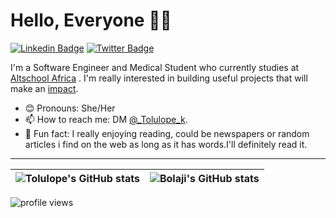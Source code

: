 # Hello, Everyone 👋🏾

 [![Linkedin Badge](https://img.shields.io/badge/-LinkedIn-3B7EBF?style=for-the-badge&logo=Linkedin&logoColor=white&link=https://www.linkedin.com/in/kalejaiye-tolulope-0532211b2/)](https://www.linkedin.com/in/kalejaiye-tolulope-0532211b2/) [![Twitter Badge](https://img.shields.io/badge/-@_Tolulope_k-3B7EBF?style=for-the-badge&logo=twitter&logoColor=white&link=https://twitter.com/_Tolulope_k)](https://twitter.com/_Tolulope_k)

I'm a Software Engineer and Medical Student who currently studies at  [Altschool Africa](https://www.altschoolafrica.com/) . I'm really interested in building useful projects that will make an [impact](https://github.com/Tolulopee).

- 😊 Pronouns: She/Her
- 📫 How to reach me: DM [@_Tolulope_k](https://twitter.com/_Tolulope_k).
- 💙 Fun fact: I really enjoying reading, could be newspapers or random articles i find on the web as long as it has words.I'll definitely read it.

---

| <img align="center" src="https://github-readme-stats.vercel.app/api?username=tolulopee&show_icons=true&include_all_commits=true&hide_border=true" alt="Tolulope's GitHub stats" /> | <img align="center" src="https://github-readme-stats.vercel.app/api/top-langs/?username=tolulopee&langs_count=8&layout=compact&hide=php&hide_border=true" alt="Bolaji's GitHub stats" /> |
| ------------- | ------------- |

<img src="https://gpvc.arturio.dev/Tolulopee" alt="profile views">
